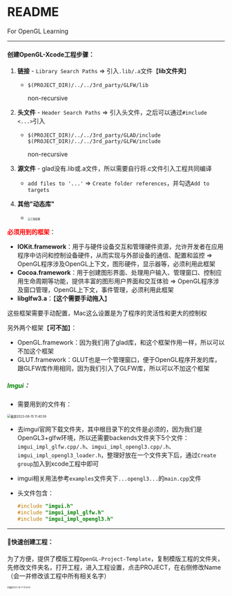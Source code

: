 # README

For OpenGL Learning

-------

#### 创建OpenGL-Xcode工程步骤：

1. **链接** - `Library Search Paths` => 引入`.lib/.a`文件【**lib文件夹**】

   - ```shell
     $(PROJECT_DIR)/../../3rd_party/GLFW/lib
     ```

     non-recursive

2. **头文件** - `Header Search Paths` => 引入头文件，之后可以通过`#include <...>`引入

   - ```shell
     $(PROJECT_DIR)/../../3rd_party/GLAD/include
     $(PROJECT_DIR)/../../3rd_party/GLFW/include
     ```

     non-recursive

3. **源文件** - glad没有.lib或.a文件，所以需要自行将.c文件引入工程共同编译

   - `add files to '...'` => `Create folder references`，并勾选`Add to targets`

4. **其他"动态库"**

   - <img src="https://cdn.jsdelivr.net/gh/shuaigougou5545/blog-image/img/202308061034203.png" alt="工程配置" style="zoom:40%;" />

<font color='red'>**必须用到的框架**</font>：

- **IOKit.framework**：用于与硬件设备交互和管理硬件资源，允许开发者在应用程序中访问和控制设备硬件，从而实现与外部设备的通信、配置和监控 => OpenGL程序涉及OpenGL上下文，图形硬件，显示器等，必须利用此框架
- **Cocoa.framework**：用于创建图形界面、处理用户输入、管理窗口、控制应用生命周期等功能，提供丰富的图形用户界面和交互体验 => OpenGL程序涉及窗口管理，OpenGL上下文，事件管理，必须利用此框架
- **libglfw3.a**：【**这个需要手动拖入**】

这些框架需要手动配置，Mac这么设置是为了程序的灵活性和更大的控制权

另外两个框架【**可不加**】：

- OpenGL.framework：因为我们用了glad库，和这个框架作用一样，所以可以不加这个框架
- GLUT.framework：GLUT也是一个管理窗口，便于OpenGL程序开发的库，跟GLFW库作用相同，因为我们引入了GLFW库，所以可以不加这个框架

##### <font color='green'>Imgui</font>：

- 需要用到的文件有：

<img src="https://cdn.jsdelivr.net/gh/shuaigougou5545/blog-image/img/202308151141496.png" alt="截屏2023-08-15 11.40.59" style="zoom:50%;" />

- 去imgui官网下载文件夹，其中根目录下的文件是必须的，因为我们是OpenGL3+glfw环境，所以还需要backends文件夹下5个文件：`imgui_impl_glfw.cpp/.h`、`imgui_impl_opengl3.cpp/.h`、`imgui_impl_opengl3_loader.h`，整理好放在一个文件夹下后，通过`Create group`加入到xcode工程中即可

- imgui相关用法参考`examples`文件夹下`...opengl3...`的`main.cpp`文件

- 头文件包含：

  ```cpp
  #include "imgui.h"
  #include "imgui_impl_glfw.h"
  #include "imgui_impl_opengl3.h"
  ```

---

#### 🚌快速创建工程：

为了方便，提供了模版工程`OpenGL-Project-Template`，复制模版工程的文件夹，先修改文件夹名，打开工程，进入工程设置，点击PROJECT，在右侧修改Name（会一并修改该工程中所有相关名字）

<img src="https://cdn.jsdelivr.net/gh/shuaigougou5545/blog-image/img/202308111926101.png" alt="截屏2023-08-11 19.26.02" style="zoom:30%;" />
